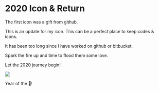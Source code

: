 # 2020 Icon & Return

The first icon was a gift from github.  

This is an update for my icon. This can be a perfect place to keep codes & icons.  

It has been too long since I have worked on github or bitbucket.  

Spark the fire up and time to flood them some love.  

Let the 2020 journey begin!  

![](https://albertpark.me/cdn/albertpark.2.8-180x180.png)

Year of the :rat:!
